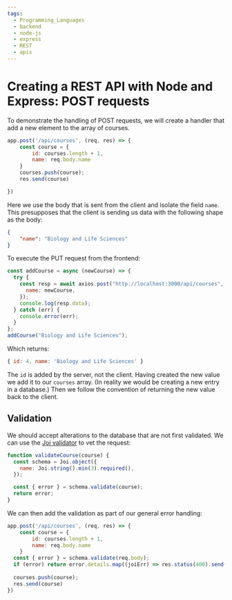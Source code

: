 ```yaml
---
tags:
  - Programming_Languages
  - backend
  - node-js
  - express
  - REST
  - apis
---
```


# Creating a REST API with Node and Express: POST requests

To demonstrate the handling of POST requests, we will create a handler that add a new element to the array of courses.

```js
app.post('/api/courses', (req, res) => {
	const course = {
		id: courses.length + 1,
		name: req.body.name
	}
	courses.push(course);
	res.send(course)

})
```

Here we use the body that is sent from the client and isolate the field `name`. This presupposes that the client is sending us data with the following shape as the body:

```json
{
	"name": "Biology and Life Sciences"
}	
```

To execute the PUT request from the frontend:

```js
const addCourse = async (newCourse) => {
  try {
    const resp = await axios.post("http://localhost:3000/api/courses", {
      name: newCourse,
    });
    console.log(resp.data);
  } catch (err) {
    console.error(err);
  }
};
addCourse("Biology and Life Sciences");
```

Which returns: 

```js
{ id: 4, name: 'Biology and Life Sciences' }
```

The `id` is added by the server, not the client. Having created the new value we add it to our `courses` array. (In reality we would be creating a new entry in a database.) Then we follow the convention of returning the new value back to the client. 

## Validation

We should accept alterations to the database that are not first validated. We can use the [Joi validator](/Programming_Languages/NodeJS/REST_APIs/Validation.md) to vet the request:

```js
function validateCourse(course) {
  const schema = Joi.object({
    name: Joi.string().min(3).required(),
  });

  const { error } = schema.validate(course);
  return error;
}
```
We can then add the validation as part of our general error handling:

```js
app.post('/api/courses', (req, res) => {
	const course = {
		id: courses.length + 1,
		name: req.body.name
	}
  const { error } = schema.validate(req.body);
  if (error) return error.details.map((joiErr) => res.status(400).send(joiErr.message));
  
  courses.push(course);
  res.send(course)
})
```
